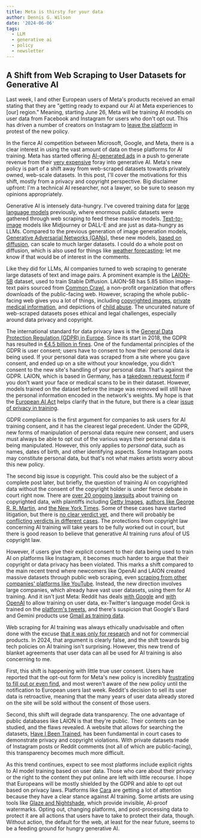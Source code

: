```yaml
---
title: Meta is thirsty for your data
author: Dennis G. Wilson
date: '2024-06-06'
tags:
  - LLM
  - generative ai
  - policy
  - newsletter
---
```


## A Shift from Web Scraping to User Datasets for Generative AI

Last week, I and other European users of Meta's products received an email stating that they are "getting ready to expand our AI at Meta experiences to [our] region." Meaning, starting June 26, Meta will be training AI models on user data from Facebook and Instagram for users who don't opt out. This has driven a number of creators on Instagram to [leave the platform](https://www.independent.co.uk/tech/cara-art-app-instagram-ai-b2556592.html) in protest of the new policy.

In the fierce AI competition between Microsoft, Google, and Meta, there is a clear interest in using the vast amount of data on these platforms for AI training. Meta has started offering [AI-generated ads](https://www.reuters.com/technology/meta-expand-ai-image-generation-offerings-ads-2024-05-07/) in a push to generate revenue from their [very expensive](https://www.reuters.com/technology/meta-raises-2024-expenses-forecast-support-ai-development-2024-04-24/) foray into generative AI. Meta's new policy is part of a shift away from web-scraped datasets towards privately owned, web-scale datasets. In this post, I'll cover the motivations for this shift, mostly from a privacy and copyright perspective. Big disclaimer upfront: I'm a technical AI researcher, not a lawyer, so be sure to season my opinions appropriately.

Generative AI is intensely data-hungry. I've covered training data for [large language models](https://goodcomputer.substack.com/p/an-introduction-to-large-language) previously, where enormous public datasets were gathered through web scraping to feed these massive models. [Text-to-image](http://proceedings.mlr.press/v139/radford21a/radford21a.pdf) models like Midjourney or DALL-E  and are just as data-hungry as LLMs. Compared to the previous generation of image generation models, [Generative Adversarial Networks (GANs)](https://dl.acm.org/doi/pdf/10.1145/3422622), these new models, [based on diffusion](https://proceedings.neurips.cc/paper/2020/file/4c5bcfec8584af0d967f1ab10179ca4b-Paper.pdf), can scale to much larger datasets. I could do a whole post on diffusion, which is also used for things like [weather forecasting](https://www.science.org/doi/pdf/10.1126/sciadv.adk4489); let me know if that would be of interest in the comments.

Like they did for LLMs, AI companies turned to web scraping to generate large datasets of text and image pairs. A prominent example is the [LAION-5B](https://laion.ai/) dataset, used to train Stable Diffusion. LAION-5B has 5.85 billion image-text pairs sourced from [Common Crawl](https://commoncrawl.org/), a non-profit organization that offers downloads of the public-facing web. However, scraping the whole public-facing web gives you a lot of things, including [copyrighted images](https://www.theverge.com/2023/12/4/23988403/getty-lawsuit-stability-ai-copyright-infringement), [private medical information](https://arstechnica.com/information-technology/2022/09/artist-finds-private-medical-record-photos-in-popular-ai-training-data-set/), and depictions of [child abuse](https://cyber.fsi.stanford.edu/io/news/investigation-finds-ai-image-generation-models-trained-child-abuse). The uncurated nature of web-scraped datasets poses ethical and legal challenges, especially around data privacy and copyright.

The international standard for data privacy laws is the [General Data Protection Regulation (GDPR) in Europe](https://gdpr.eu/). Since its start in 2018, the GDPR has resulted in [€4.5 billion in fines](https://www.enforcementtracker.com/?insights). One of the fundamental principles of the GDPR is user consent; users have to consent to how their personal data is being used. If your personal data was scraped from a site where you gave consent, and ended up on a site without your knowledge, you didn't consent to the new site's handling of your personal data. That's against the GDPR. LAION, which is based in Germany, has a [takedown request form](https://laion.ai/privacy-policy/) if you don't want your face or medical scans to be in their dataset. However, models trained on the dataset before the image was removed will still have the personal information encoded in the network's weights. My hope is that the [European AI Act](https://goodcomputer.substack.com/p/european-union-ai-act) helps clarify that in the future, but there is a clear [issue of privacy in training](https://www.edps.europa.eu/system/files/2024-06/24-06-03_genai_orientations_en.pdf).

GDPR compliance is the first argument for companies to ask users for AI training consent, and it has the clearest legal precedent. Under the GDPR, new forms of manipulation of personal data require new consent, and users must always be able to opt out of the various ways their personal data is being manipulated. However, this only applies to *personal* data, such as names, dates of birth, and other identifying aspects. Some Instagram posts may constitute personal data, but that's not what makes artists worry about this new policy.

The second big issue is copyright. This could also be the subject of a complete post later, but briefly, the question of training AI on copyrighted data without the consent of the copyright holder is under fierce debate in court right now. There are [over 20 ongoing lawsuits](https://web.archive.org/web/20240407000139/https://www.thefashionlaw.com/from-chatgpt-to-deepfake-creating-apps-a-running-list-of-key-ai-lawsuits/) about training on copyrighted data, with plaintiffs including [Getty Images](https://www.theverge.com/2023/12/4/23988403/getty-lawsuit-stability-ai-copyright-infringement), [authors like George R. R. Martin](https://www.classaction.org/media/authors-guild-et-al-v-openai-inc-et-al.pdf), and [the New York Times](https://www.nytimes.com/2023/12/27/business/media/new-york-times-open-ai-microsoft-lawsuit.html). Some of these cases have started litigation, but there is [no clear verdict yet](https://www.loeb.com/en/insights/publications/2023/11/andersen-v-stability-ai-ltd), and there will probably be [conflicting verdicts in different cases](https://www.reuters.com/legal/legalindustry/judge-denies-plaintiffs-effort-intervene-new-york-copyright-actions-against-2024-04-17/). The protections from copyright law concerning AI training will take years to be fully worked out in court, but there is good reason to believe that generative AI training runs afoul of US copyright law.

However, if users give their explicit consent to their data being used to train AI on platforms like Instagram, it becomes much harder to argue that their copyright or data privacy has been violated. This marks a shift compared to the main recent trend where newcomers like OpenAI and LAION created massive datasets through public web scraping, even [scraping from other companies' platforms like YouTube](https://www.theverge.com/2024/4/6/24122915/openai-youtube-transcripts-gpt-4-training-data-google). Instead, the new direction involves large companies, which already have vast user datasets, using them for AI training. And it isn't just Meta: Reddit has deals [with Google](https://www.reuters.com/technology/reddit-ai-content-licensing-deal-with-google-sources-say-2024-02-22/) and [with OpenAI](https://openai.com/index/openai-and-reddit-partnership/) to allow training on user data, ex-Twitter's language model Grok is trained on the [platform's tweets](https://www.fastcompany.com/90978698/elon-musk-xai-grok-bias-misinformation), and there's suspicion that Google's Bard and Gemini products use [Gmail as training data](https://tuta.com/blog/google-gemini-ai-email).

Web scraping for AI training was always ethically unadvisable and often done with the excuse [that it was only for research](https://openreview.net/forum?id=M3Y74vmsMcY) and not for commercial products. In 2024, that argument is clearly false, and the shift towards big tech policies on AI training isn't surprising. However, this new trend of blanket agreements that user data can all be used for AI training is also concerning to me.

First, this shift is happening with little true user consent. Users have reported that the opt-out form for Meta's new policy is incredibly [frustrating to fill out or even find](https://www.fastcompany.com/91132854/instagram-training-ai-on-your-data-its-nearly-impossible-to-opt-out), and most weren't aware of the new policy until the notification to European users last week. Reddit's decision to sell its user data is retroactive, meaning that the many years of user data already stored on the site will be sold without the consent of those users.

Second, this shift will degrade data transparency. The one advantage of public databases like LAION is that they're public. Their contents can be studied, and the flaws revealed. A website that allows for searching the datasets, [Have I Been Trained](https://haveibeentrained.com/), has been fundamental in court cases to demonstrate privacy and copyright violations. With private datasets made of Instagram posts or Reddit comments (not all of which are public-facing), this transparency becomes much more difficult.

As this trend continues, expect to see most platforms include explicit rights to AI model training based on user data. Those who care about their privacy or the right to the content they put online are left with little recourse. I hope that Europeans will be mostly shielded by the GDPR and able to opt out based on privacy laws. Platforms like [Cara](https://cara.app/) are getting a lot of attention because they have a clear stance against AI training. Some artists are using tools like [Glaze and Nightshade](https://glaze.cs.uchicago.edu/), which provide invisible, AI-proof watermarks. Opting out, changing platforms, and post-processing data to protect it are all actions that users have to take to protect their data, though. Without action, the default for the web, at least for the near future, seems to be a feeding ground for hungry generative AI.
